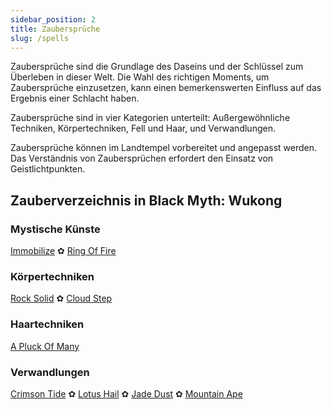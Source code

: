 ```yaml
---
sidebar_position: 2
title: Zaubersprüche
slug: /spells
---
```


Zaubersprüche sind die Grundlage des Daseins und der Schlüssel zum Überleben in dieser Welt. Die Wahl des richtigen Moments, um Zaubersprüche einzusetzen, kann einen bemerkenswerten Einfluss auf das Ergebnis einer Schlacht haben.

Zaubersprüche sind in vier Kategorien unterteilt: Außergewöhnliche Techniken, Körpertechniken, Fell und Haar, und Verwandlungen.

Zaubersprüche können im Landtempel vorbereitet und angepasst werden. Das Verständnis von Zaubersprüchen erfordert den Einsatz von Geistlichtpunkten.

## Zauberverzeichnis in Black Myth: Wukong

### Mystische Künste

[Immobilize](/docs/hold-spell) ✿ [Ring Of Fire](/docs/calming-spell)

### Körpertechniken

[Rock Solid](/docs/iron-head-and-steel-arms) ✿ [Cloud Step](/docs/gathering-form)

### Haartechniken

[A Pluck Of Many](/docs/doppelganger-technique)

### Verwandlungen

[Crimson Tide](/docs/calming-spell) ✿ [Lotus Hail](/docs/lotushail) ✿ [Jade Dust](/docs/jadedust) ✿ [Mountain Ape](/docs/mountainape)
